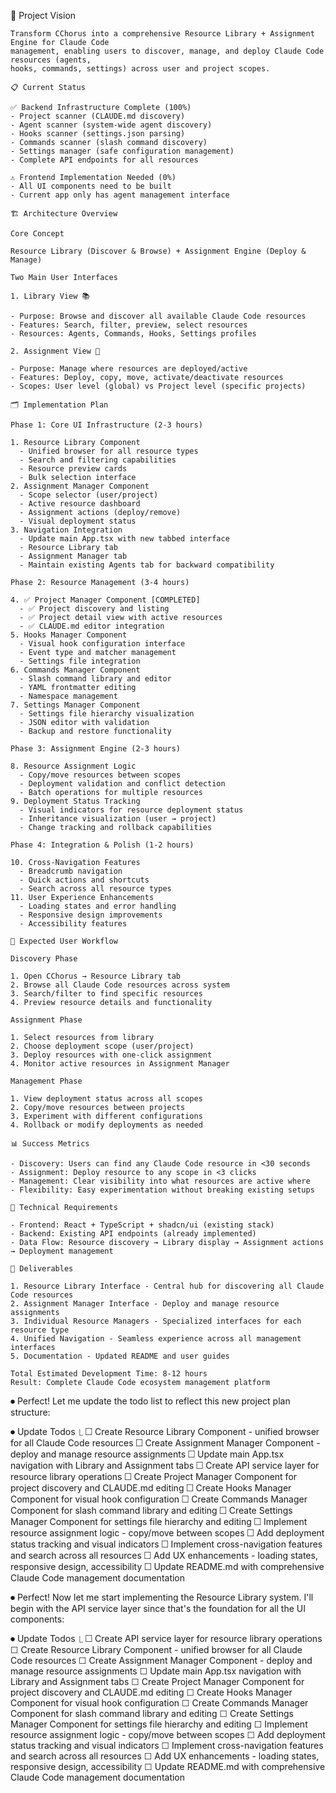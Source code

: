 🎯 Project Vision

    Transform CChorus into a comprehensive Resource Library + Assignment Engine for Claude Code 
    management, enabling users to discover, manage, and deploy Claude Code resources (agents, 
    hooks, commands, settings) across user and project scopes.

    📋 Current Status

    ✅ Backend Infrastructure Complete (100%)
    - Project scanner (CLAUDE.md discovery)
    - Agent scanner (system-wide agent discovery) 
    - Hooks scanner (settings.json parsing)
    - Commands scanner (slash command discovery)
    - Settings manager (safe configuration management)
    - Complete API endpoints for all resources

    ⚠️ Frontend Implementation Needed (0%)
    - All UI components need to be built
    - Current app only has agent management interface

    🏗️ Architecture Overview

    Core Concept

    Resource Library (Discover & Browse) + Assignment Engine (Deploy & Manage)

    Two Main User Interfaces

    1. Library View 📚

    - Purpose: Browse and discover all available Claude Code resources
    - Features: Search, filter, preview, select resources
    - Resources: Agents, Commands, Hooks, Settings profiles

    2. Assignment View 🎯

    - Purpose: Manage where resources are deployed/active
    - Features: Deploy, copy, move, activate/deactivate resources
    - Scopes: User level (global) vs Project level (specific projects)

    🗂️ Implementation Plan

    Phase 1: Core UI Infrastructure (2-3 hours)

    1. Resource Library Component
      - Unified browser for all resource types
      - Search and filtering capabilities
      - Resource preview cards
      - Bulk selection interface
    2. Assignment Manager Component
      - Scope selector (user/project)
      - Active resource dashboard
      - Assignment actions (deploy/remove)
      - Visual deployment status
    3. Navigation Integration
      - Update main App.tsx with new tabbed interface
      - Resource Library tab
      - Assignment Manager tab
      - Maintain existing Agents tab for backward compatibility

    Phase 2: Resource Management (3-4 hours)

    4. ✅ Project Manager Component [COMPLETED]
      - ✅ Project discovery and listing
      - ✅ Project detail view with active resources  
      - ✅ CLAUDE.md editor integration
    5. Hooks Manager Component 
      - Visual hook configuration interface
      - Event type and matcher management
      - Settings file integration
    6. Commands Manager Component
      - Slash command library and editor
      - YAML frontmatter editing
      - Namespace management
    7. Settings Manager Component
      - Settings file hierarchy visualization
      - JSON editor with validation
      - Backup and restore functionality

    Phase 3: Assignment Engine (2-3 hours)

    8. Resource Assignment Logic
      - Copy/move resources between scopes
      - Deployment validation and conflict detection
      - Batch operations for multiple resources
    9. Deployment Status Tracking
      - Visual indicators for resource deployment status
      - Inheritance visualization (user → project)
      - Change tracking and rollback capabilities

    Phase 4: Integration & Polish (1-2 hours)

    10. Cross-Navigation Features
      - Breadcrumb navigation
      - Quick actions and shortcuts
      - Search across all resource types
    11. User Experience Enhancements
      - Loading states and error handling
      - Responsive design improvements
      - Accessibility features

    🚀 Expected User Workflow

    Discovery Phase

    1. Open CChorus → Resource Library tab
    2. Browse all Claude Code resources across system
    3. Search/filter to find specific resources
    4. Preview resource details and functionality

    Assignment Phase

    1. Select resources from library
    2. Choose deployment scope (user/project)  
    3. Deploy resources with one-click assignment
    4. Monitor active resources in Assignment Manager

    Management Phase

    1. View deployment status across all scopes
    2. Copy/move resources between projects
    3. Experiment with different configurations
    4. Rollback or modify deployments as needed

    📊 Success Metrics

    - Discovery: Users can find any Claude Code resource in <30 seconds
    - Assignment: Deploy resource to any scope in <3 clicks
    - Management: Clear visibility into what resources are active where
    - Flexibility: Easy experimentation without breaking existing setups

    🔧 Technical Requirements

    - Frontend: React + TypeScript + shadcn/ui (existing stack)
    - Backend: Existing API endpoints (already implemented)
    - Data Flow: Resource discovery → Library display → Assignment actions → Deployment management

    📝 Deliverables

    1. Resource Library Interface - Central hub for discovering all Claude Code resources
    2. Assignment Manager Interface - Deploy and manage resource assignments
    3. Individual Resource Managers - Specialized interfaces for each resource type
    4. Unified Navigation - Seamless experience across all management interfaces
    5. Documentation - Updated README and user guides

    Total Estimated Development Time: 8-12 hours
    Result: Complete Claude Code ecosystem management platform

⏺ Perfect! Let me update the todo list to reflect this new project plan structure:

⏺ Update Todos
  ⎿  ☐ Create Resource Library Component - unified browser for all Claude Code resources
     ☐ Create Assignment Manager Component - deploy and manage resource assignments
     ☐ Update main App.tsx navigation with Library and Assignment tabs
     ☐ Create API service layer for resource library operations
     ☐ Create Project Manager Component for project discovery and CLAUDE.md editing
     ☐ Create Hooks Manager Component for visual hook configuration
     ☐ Create Commands Manager Component for slash command library and editing
     ☐ Create Settings Manager Component for settings file hierarchy and editing
     ☐ Implement resource assignment logic - copy/move between scopes
     ☐ Add deployment status tracking and visual indicators
     ☐ Implement cross-navigation features and search across all resources
     ☐ Add UX enhancements - loading states, responsive design, accessibility
     ☐ Update README.md with comprehensive Claude Code management documentation

⏺ Perfect! Now let me start implementing the Resource Library system. I'll begin with the API
  service layer since that's the foundation for all the UI components:

⏺ Update Todos
  ⎿  ☐ Create API service layer for resource library operations                         
     ☐ Create Resource Library Component - unified browser for all Claude Code resources
     ☐ Create Assignment Manager Component - deploy and manage resource assignments
     ☐ Update main App.tsx navigation with Library and Assignment tabs
     ☐ Create Project Manager Component for project discovery and CLAUDE.md editing
     ☐ Create Hooks Manager Component for visual hook configuration
     ☐ Create Commands Manager Component for slash command library and editing
     ☐ Create Settings Manager Component for settings file hierarchy and editing
     ☐ Implement resource assignment logic - copy/move between scopes
     ☐ Add deployment status tracking and visual indicators
     ☐ Implement cross-navigation features and search across all resources
     ☐ Add UX enhancements - loading states, responsive design, accessibility
     ☐ Update README.md with comprehensive Claude Code management documentation